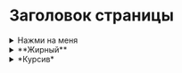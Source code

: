 # Заголовок страницы

<details>
<summary>Нажми на меня</summary>

- Abc
- Abc

</details>

<details>
<summary>**Жирный**</summary>

- Abc
- Abc

</details>

<details>
<summary>*Курсив*</summary>

- Abc
- Abc

</details>
